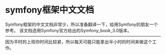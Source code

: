 # symfony框架中文文档
Symfony框架的中文文档非常少，所以准备翻译一下，给用Symfony的朋友一个参考。
该文档选用Symfony官方给出的Symfony_book_3.0版本。
————————————————————————————————————
因为平时的上班你时间比较紧，所以每天可能只能拿出半小时的时间来做这个工作。